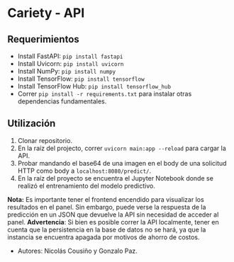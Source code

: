 # Cariety - API

## Requerimientos

* Install FastAPI: `pip install fastapi`
* Install Uvicorn: `pip install uvicorn`
* Install NumPy: `pip install numpy`
* Install TensorFlow: `pip install tensorflow`
* Install TensorFlow Hub: `pip install tensorflow_hub`
* Correr `pip install -r requirements.txt` para instalar otras dependencias fundamentales.

## Utilización

1. Clonar repositorio.
2. En la raíz del projecto, correr `uvicorn main:app --reload` para cargar la API.
3. Probar mandando el base64 de una imagen en el body de una solicitud HTTP como body a `localhost:8080/predict/`.
4. En la raíz del proyecto se encuentra el Jupyter Notebook donde se realizó el entrenamiento del modelo predictivo.

**Nota:** Es importante tener el frontend encendido para visualizar los resultados en el panel. Sin embargo, puede verse la respuesta de la predicción en un JSON que devuelve la API sin necesidad de acceder al panel.
**Advertencia**: Si bien es posible correr la API localmente, tener en cuenta que la persistencia en la base de datos no se hará, ya que la instancia se encuentra apagada por motivos de ahorro de costos.
* Autores: Nicolás Cousiño y Gonzalo Paz.
